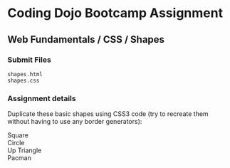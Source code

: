 # Coding Dojo Bootcamp Assignment  
## Web Fundamentals / CSS / Shapes  

### Submit Files
```
shapes.html
shapes.css
```

### Assignment details  
Duplicate these basic shapes using CSS3 code (try to recreate them without having to use any border generators):  

Square  
Circle  
Up Triangle  
Pacman  

